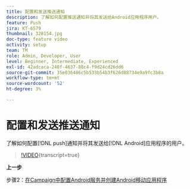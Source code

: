 ```yaml
---
title: 配置和发送推送通知
description: 了解如何配置推送通知并将其发送给Android应用程序用户。
feature: Push
jira: KT-6579
thumbnail: 328154.jpg
doc-type: feature video
activity: setup
team: TM
role: Admin, Developer, User
level: Beginner, Intermediate, Experienced
exl-id: 42adcaca-248f-4637-88c4-f9d24cd26dd6
source-git-commit: 35e036486c5b533b54b3f626d88734e9a9fc3b8a
workflow-type: tm+mt
source-wordcount: '52'
ht-degree: 3%

---
```


# 配置和发送推送通知

了解如何配置[!DNL push]通知并将其发送给[!DNL Android]应用程序的用户。

>[!VIDEO](https://video.tv.adobe.com/v/328154?quality=12&learn=on){transcript=true}

**上一步**

步骤2：[在Campaign中配置Android服务并创建Android移动应用程序](/help/tutorial-getting-started-with-push-notifications-for-android/configuring-an-android-service-in-campaign.md)


